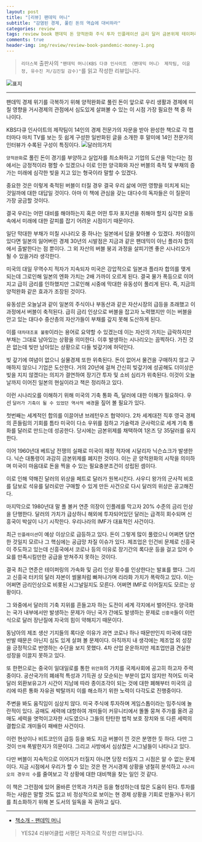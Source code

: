 ```yaml
---  
layout: post  
title: "[리뷰] 팬데믹 머니"  
subtitle: "감염된 경제, 풀린 돈의 역습에 대비하라"  
categories: review  
tags: review book 팬데믹 돈 양적완화 주식 투자 인플레이션 금리 달러 금본위제 테이퍼리 시그널   
comments: true  
header-img: img/review/review-book-pandemic-money-1.png
---  
```

  
> `리더스북` 출판사의 `"팬데믹 머니(KBS 다큐 인사이트 〈팬데믹 머니〉 제작팀, 이윤정, 유수진 저/김진일 감수)"`를 읽고 작성한 리뷰입니다.  

![표지](https://theorydb.github.io/assets/img/review/review-book-pandemic-money-1.png)  

---

팬데믹 경제 위기를 극복하기 위해 양적완화로 풀린 돈이 앞으로 우리 생활과 경제에 미칠 영향을 거시경제의 관점에서 심도있게 살펴볼 수 있는 이 시점 가장 필요한 책 중 하나이다.

KBS다큐 인사이트의 제작팀이 14인의 경제 전문가의 자문을 받아 완성한 책으로 각 챕터마다 마치 TV를 보는 듯 쉽게 구성한 일반화된 글을 소개한 후 말미에 14인 전문가의 인터뷰가 수록된 구성이 특징이다.
![달러의가치](https://theorydb.github.io/assets/img/review/review-book-pandemic-money-3.png)  

`양적완화`로 풀린 돈이 경기를 부양하고 실업자를 최소화하고 기업의 도산을 막는다는 점에서는 긍정적이라 평할 수 있겠으나 이로 인한 양극화와 자산 버블의 축적 및 부채의 증가는 미래에 심각한 빚을 지고 있는 형국이라 말할 수 있겠다. 

중요한 것은 이렇게 축적된 버블이 터질 경우 결국 우리 삶에 어떤 영향을 미치게 되는 것일까에 대한 대답일 것이다. 아마 이 책에 관심을 갖는 대다수의 독자들은 이 질문이 가장 궁금할 것이다. 

결국 우리는 어떤 대비를 해야하는지 혹은 어떤 투자 포지션을 취해야 할지 심각한 요동속에서 미래에 대한 갈피를 잡기 어려운 시점이기 때문이다. 

일단 막대한 부채가 미칠 시나리오 중 하나는 일본에서 답을 찾아볼 수 있겠다. 차이점이 있다면 일본의 잃어버린 경제 30년의 시발점은 지금과 같은 팬데믹이 아닌 플라자 합의에서 출발한다는 점 뿐이다. 그 외 자산의 버블 붕괴 과정을 살피기엔 좋은 시나리오가 될 수 있을거라 생각한다. 

미국의 대일 무역수지 적자가 지속되자 미국은 강압적으로 일본과 플라자 합의를 맺게 되는데 그로인해 일본의 엔화 가치는 2배 가까이 오르게 된다. 결국 물가 폭등으로 이어지고 급히 금리를 인하했지만 그로인해 시중에 막대한 유동성이 풀리게 된다. 즉, 지금의 양적완화 같은 효과가 조장된 것이다.

유동성은 오늘날과 같이 일본의 주식이나 부동산과 같은 자산시장의 급등을 초래했고 이 과정에서 버블이 축적된다. 급히 금리 인상으로 버블을 잡고자 노력했지만 이는 버블을 안고 있는 대다수 중산층의 자산가들이 부채를 갚지 못해 도산하게 된다. 

이를 `대차대조표 불황`이라는 용어로 요약할 수 있겠는데 이는 자산의 가치는 급락하지만 부채는 그대로 남아있는 상황을 의미한다. 이후 발생하는 시나리오는 끔찍하다. 가진 것은 없는데 빚만 남아있는 상황으로 다들 빚갚기에 허덕인다. 

빚 갚기에 여념이 없으니 실물경제 또한 위축된다. 돈이 없어서 물건을 구매하지 않고 구매하지 않으니 기업은 도산한다. 거의 20년에 걸쳐 간신히 빚갚기에 성공해도 더이상은 빚을 지지 않겠다는 의지가 결연하여 장기간 투자 및 소비 심리가 위축된다. 이것이 오늘날까지 이어진 일본의 현실이라고 책은 정리하고 있다. 

이런 시나리오를 이해하기 위해 미국의 기축 통화 즉, 달러에 대한 이해가 필요하다. 우선 `달러가 기축이 될 수 있었던 역사적 배경`을 짚어 볼 필요가 있다.

첫번째는 세계적인 합의를 이끌어낸 브레턴우즈 협약이다. 2차 세계대전 직후 영국 경제의 흔들림의 기회를 틈타 미국이 다소 우위를 점하고 기술력과 군사력으로 세계 기축 통화를 달러로 만드는데 성공한다. 당시에는 금본위제를 채택하여 1온즈 당 35달러를 유지한다.

이어 1960년대 베트남 전쟁의 실패로 미국이 재정 적자에 시달리자 닉슨쇼크가 발생한다. 닉슨 대통령이 과감히 금본위제를 폐지한 것이다. 이는 곧 양적완화의 시작을 의미하며 미국이 마음대로 돈을 찍을 수 있는 필요충분조건이 성립된 셈이다.

이로 인해 약해진 달러의 위상을 페트로 달러가 원복시킨다. 사우디 왕가의 군사적 비호를 담보로 석유를 달러로만 구매할 수 있게 만든 사건으로 다시 달러의 위상은 공고해진다.

마지막으로 1980년대 말 폴 볼커 연준 의장이 인플레를 막고자 20% 수준의 금리 인상을 단행한다. 달러의 가치가 급상하니 해외에 투자되어있던 달러는 급격히 회수되며 신흥국이 박살이 나기 시작한다. 우리나라의 IMF가 대표적인 사건이다. 

최근 `인플레이션`이 예상 이상으로 급등하고 있다. 돈이 그렇게 많이 풀렸으니 어쩌면 당연한 것일지 모르나 그 핵심에는 공급망 차질 이슈가 있다. 제조업은 인건비 문제로 신흥국이 주도하고 있는데 신흥국에서 코로나 등의 이유로 장기간의 록다운 등을 걸고 있어 수요를 만족시킬만한 공급을 받쳐주지 못하는 것이다. 

결국 최근 연준은 테이퍼링의 가속화 및 금리 인상 횟수를 인상한다는 발표를 했다. 그리고 신흥국 터키의 달러 자본이 썰물처럼 빠져나가며 리라화 가치가 폭락하고 있다. 이는 어쩌면 금리인상으로 비롯된 시그널일지도 모른다. 어쩌면 IMF로 이어질지도 모르는 상황이다. 

그 와중에서 달러의 기축 지위를 흔들고자 하는 도전이 세계 각지에서 벌어진다. 양극화는 국가 내부에서만 발생하는 문제가 아닌 국가 간에도 발생하는 문제로 `신흥국`들이 이런식으로 달러 장난질에 자국의 힘이 약해지기 때문이다. 

동남아의 제조 생산 기지들의 록다운 이유가 과연 코로나 하나 때문만인지 미국에 대한 반발 때문은 아닌지 심도 있게 살펴 볼 문제이다. 아직까지 내 생각에는 제조업 외 성장을 긍정적으로 반영하는 수단을 보지 못했다. 4차 산업 운운하지만 제조업만큼 견실한 성장을 이끌지 못하고 있다. 

또 한편으로는 중국이 일대일로를 통한 `위안화`의 가치를 국제사회에 공고히 하고자 주력중이다. 공산국가의 폐쇄적 특성과 기득권 상 모순되는 부분이 없지 않지만 적어도 미국 달러 외환보유고가 시간이 지남에 따라 종이조각이 되는 것에 대한 폐해부터 미국의 금리에 따른 통화 자유권 박탈까지 이를 해소하기 위한 노력이 다각도로 진행중이다. 

주변을 봐도 움직임이 심상치 않다. 미국 주식에 투자하며 게임스톱이라는 밈주식에 놀란적이 있다. 공매도 세력에 대항하여 개미들이 커뮤니티에서 똘똘 뭉쳐 주가를 올려 공매도 세력을 엿먹이고자한 시도였으나 그들의 탄탄한 법적 보호 장치와 또 다른 세력의 결합으로 개미들이 패배한 사건이다.

이런 현상이나 비트코인의 급등 등을 봐도 지금 버블이 낀 것은 분명한 듯 하다. 다만 그것이 `언제` 폭발한지가 의문이다. 그리고 사방에서 심상찮은 시그널들이 나타나고 있다. 

다만 버블이 지속적으로 이어지가 터질지 아니면 당장 터질지 그 시점은 알 수 없는 문제이다. 지금 시점에서 우리가 할 수 있는 것은 현 거시경제 상황을 냉철히 분석하고 `시나리오의 경우의 수`를 줄여보고 각 상황에 대한 대비책을 찾는 일인 것 같다. 

이 책은 그런점에 있어 올바른 안목과 가치관 등을 형성하는데 많은 도움이 된다. 투자를 하는 사람은 말할 것도 없고 비 정상적으로 보이는 현 경제 상황을 기회로 만들거나 위기를 최소화하기 위해 본 도서의 일독을 꼭 권하고 싶다. 

---

* [책소개 - 팬데믹 머니](http://www.yes24.com/Product/Goods/105418104)

> YES24 리뷰어클럽 서평단 자격으로 작성한 리뷰입니다.

